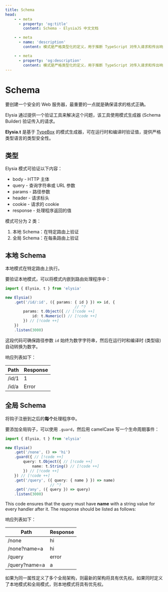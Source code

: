 ```yaml
---
title: Schema
head:
    - - meta
      - property: 'og:title'
        content: Schema - ElysiaJS 中文文档

    - - meta
      - name: 'description'
        content: 模式是严格类型化的定义，用于推断 TypeScript 对传入请求和传出响应的类型和数据验证。Elysia 的模式验证基于 Sinclair 的 TypeBox，这是一个用于数据验证的 TypeScript 库。

    - - meta
      - property: 'og:description'
        content: 模式是严格类型化的定义，用于推断 TypeScript 对传入请求和传出响应的类型和数据验证。Elysia 的模式验证基于 Sinclair 的 TypeBox，这是一个用于数据验证的 TypeScript 库。
---
```


<script setup>
import Playground from '../../components/nearl/playground.vue'
import { Elysia, t, ValidationError } from 'elysia'

const demo1 = new Elysia()
    .get('/id/1', 1)
	.get('/id/a', () => {
		throw new ValidationError(
			'params',
			t.Object({
				id: t.Numeric()
			}),
			{
				id: 'a'
			}
		)
	})

const demo2 = new Elysia()
    .get('/none', () => 'hi')
    .guard({ 
        query: t.Object({ 
            name: t.String() 
        }) 
    }) 
    .get('/query', ({ query: { name } }) => name)
    .get('/any', ({ query }) => query)
</script>

# Schema

要创建一个安全的 Web 服务器，最重要的一点就是确保请求的格式正确。

Elysia 通过提供一个验证工具来解决这个问题，该工具使用模式生成器 (Schema Builder) 验证传入的请求。

**Elysia.t** 是基于 [TypeBox](https://github.com/sinclairzx81/typebox) 的模式生成器，可在运行时和编译时验证值，提供严格类型语言的类型安全性。

## 类型

Elysia 模式可验证以下内容：

-   body - HTTP 主体
-   query - 查询字符串或 URL 参数
-   params - 路径参数
-   header - 请求标头
-   cookie - 请求的 cookie
-   response - 处理程序返回的值

模式可分为 2 类：

1. 本地 Schema：在特定路由上验证
2. 全局 Schema：在每条路由上验证

## 本地 Schema

本地模式在特定路由上执行。

要验证本地模式，可以将模式内嵌到路由处理程序中：

```typescript twoslash
import { Elysia, t } from 'elysia'

new Elysia()
    .get('/id/:id', ({ params: { id } }) => id, {
                               // ^?
        params: t.Object({ // [!code ++]
            id: t.Numeric() // [!code ++]
        }) // [!code ++]
    })
    .listen(3000)
```

<Playground :elysia="demo1" />

这段代码可确保路径参数 `id` 始终为数字字符串，然后在运行时和编译时 (类型级) 自动转换为数字。

响应列表如下：

| Path  | Response |
| ----- | -------- |
| /id/1 | 1        |
| /id/a | Error    |

## 全局 Schema

将钩子注册到之后的**每个**处理程序中。

要添加全局钩子，可以使用 `.guard`，然后用 camelCase 写一个生命周期事件：

```typescript twoslash
import { Elysia, t } from 'elysia'

new Elysia()
    .get('/none', () => 'hi')
    .guard({ // [!code ++]
        query: t.Object({ // [!code ++]
            name: t.String() // [!code ++]
        }) // [!code ++]
    }) // [!code ++]
    .get('/query', ({ query: { name } }) => name)
                    // ^?
    .get('/any', ({ query }) => query)
    .listen(3000)
```

This code ensures that the query must have **name** with a string value for every handler after it. The response should be listed as follows:

<Playground
    :elysia="demo2"
    :mock="{
        '/query': {
            GET: 'Elysia'
        },
        '/any': {
            GET: JSON.stringify({ name: 'Elysia', race: 'Elf' })
        },
    }" 
/>

响应列表如下：

| Path          | Response |
| ------------- | -------- |
| /none         | hi       |
| /none?name=a  | hi       |
| /query        | error    |
| /query?name=a | a        |

如果为同一属性定义了多个全局架构，则最新的架构将具有优先权。如果同时定义了本地模式和全局模式，则本地模式将具有优先权。
